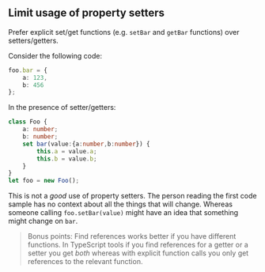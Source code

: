 ## Limit usage of property setters

Prefer explicit set/get functions (e.g. `setBar` and `getBar` functions) over setters/getters.

Consider the following code:

```ts
foo.bar = {
    a: 123,
    b: 456
};
```

In the presence of setter/getters:

```ts
class Foo {
    a: number;
    b: number;
    set bar(value:{a:number,b:number}) {
        this.a = value.a;
        this.b = value.b;
    }
}
let foo = new Foo();
```

This is not a *good* use of property setters. The person reading the first code sample has no context about all the things that will change. Whereas someone calling `foo.setBar(value)` might have an idea that something might change on `bar`.

> Bonus points: Find references works better if you have different functions. In TypeScript tools if you find references for a getter or a setter you get *both* whereas with explicit function calls you only get references to the relevant function.

